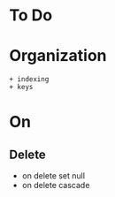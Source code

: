 To Do
=====

# Organization
    + indexing
    + keys


# On

## Delete
+ on delete set null
+ on delete cascade



